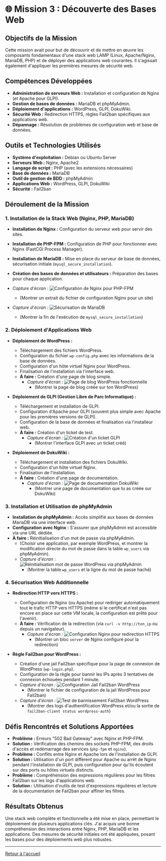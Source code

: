 # 🌐 Mission 3 : Découverte des Bases Web

## Objectifs de la Mission
Cette mission avait pour but de découvrir et de mettre en œuvre les composants fondamentaux d'une stack web LAMP (Linux, Apache/Nginx, MariaDB, PHP) et de déployer des applications web courantes. Il s'agissait également d'appliquer les premières mesures de sécurité web.

## Compétences Développées
* **Administration de serveurs Web :** Installation et configuration de Nginx (et Apache pour GLPI).
* **Gestion de bases de données :** MariaDB et phpMyAdmin.
* **Déploiement d'applications :** WordPress, GLPI, DokuWiki.
* **Sécurité Web :** Redirection HTTPS, règles Fail2ban spécifiques aux applications web.
* **Dépannage :** Résolution de problèmes de configuration web et base de données.

## Outils et Technologies Utilisés
* **Système d'exploitation :** Debian ou Ubuntu Server
* **Serveurs Web :** Nginx, Apache2
* **Langage de script :** PHP (avec les extensions nécessaires)
* **Base de données :** MariaDB
* **Outil de gestion de BDD :** phpMyAdmin
* **Applications Web :** WordPress, GLPI, DokuWiki
* **Sécurité :** Fail2ban

## Déroulement de la Mission

### 1. Installation de la Stack Web (Nginx, PHP, MariaDB)
* **Installation de Nginx :** Configuration du serveur web pour servir des sites.
* **Installation de PHP-FPM :** Configuration de PHP pour fonctionner avec Nginx (FastCGI Process Manager).
* **Installation de MariaDB :** Mise en place du serveur de base de données, sécurisation initiale (`mysql_secure_installation`).
* **Création des bases de données et utilisateurs :** Préparation des bases pour chaque application.

* *Capture d'écran :* ![Configuration de Nginx pour PHP-FPM](images/mission-3/nginx-php-fpm-config.png)
    * (Montrer un extrait du fichier de configuration Nginx pour un site)
* *Capture d'écran :* ![Sécurisation de MariaDB](images/mission-3/mariadb-secure-installation.png)
    * (Montrer la fin de l'exécution de `mysql_secure_installation`)

### 2. Déploiement d'Applications Web

* **Déploiement de WordPress :**
    * Téléchargement des fichiers WordPress.
    * Configuration du fichier `wp-config.php` avec les informations de la base de données.
    * Configuration d'un hôte virtuel Nginx pour WordPress.
    * Finalisation de l'installation via l'interface web.
    * **À faire :** Création d'une page de blog simple.
        * *Capture d'écran :* ![Page de blog WordPress fonctionnelle](images/mission-3/wordpress-blog-page.png)
            * (Montrer la page de blog créée sur ton WordPress)

* **Déploiement de GLPI (Gestion Libre de Parc Informatique) :**
    * Téléchargement et installation de GLPI.
    * Configuration d'Apache pour GLPI (souvent plus simple avec Apache pour les premières versions de GLPI).
    * Configuration de la base de données et finalisation via l'installeur web.
    * **À faire :** Création d'un ticket de test.
        * *Capture d'écran :* ![Création d'un ticket GLPI](images/mission-3/glpi-ticket-creation.png)
            * (Montrer l'interface GLPI avec un ticket créé)

* **Déploiement de DokuWiki :**
    * Téléchargement et installation des fichiers DokuWiki.
    * Configuration d'un hôte virtuel Nginx.
    * Finalisation de l'installation.
    * **À faire :** Création d'une page de documentation.
        * *Capture d'écran :* ![Page de documentation DokuWiki](images/mission-3/dokuwiki-doc-page.png)
            * (Montrer une page de documentation que tu as créée sur DokuWiki)

### 3. Installation et Utilisation de phpMyAdmin
* **Installation de phpMyAdmin :** Accès simplifié aux bases de données MariaDB via une interface web.
* **Configuration avec Nginx :** S'assurer que phpMyAdmin est accessible via une URL dédiée.
* **À faire :** Réinitialisation d'un mot de passe via phpMyAdmin.
    * (Choisir une application, par exemple WordPress, et montrer la modification directe du mot de passe dans la table `wp_users` via phpMyAdmin).
    * *Capture d'écran :* ![Réinitialisation mot de passe WordPress via phpMyAdmin](images/mission-3/phpmyadmin-reset-password.png)
        * (Montrer la table `wp_users` et la ligne du mot de passe haché)

### 4. Sécurisation Web Additionnelle

* **Redirection HTTP vers HTTPS :**
    * Configuration de Nginx (ou Apache) pour rediriger automatiquement tout le trafic HTTP vers HTTPS (même si le certificat n'est pas encore en place sur cette VM locale, la configuration est prête pour l'avenir).
    * **À faire :** Vérification de la redirection (via `curl -v http://ton_ip` ou depuis un navigateur).
        * *Capture d'écran :* ![Configuration Nginx pour redirection HTTPS](images/mission-3/nginx-https-redirect.png)
            * (Montrer un bloc `server` de Nginx configuré pour la redirection)

* **Règle Fail2ban pour WordPress :**
    * Création d'une jail Fail2ban spécifique pour la page de connexion de WordPress (`wp-login.php`).
    * Configuration de la règle pour bannir les IPs après 3 tentatives de connexion échouées pendant 1 minute.
    * *Capture d'écran :* ![Configuration Jail Fail2ban WordPress](images/mission-3/fail2ban-wordpress-jail.png)
        * (Montrer le fichier de configuration de la jail WordPress pour Fail2ban)
    * *Capture d'écran :* ![Test de bannissement Fail2ban WordPress](images/mission-3/fail2ban-wordpress-test.png)
        * (Montrer des logs d'authentification WordPress et/ou la sortie de `fail2ban-client status wordpress-auth`)

## Défis Rencontrés et Solutions Apportées
* **Problème :** Erreurs "502 Bad Gateway" avec Nginx et PHP-FPM.
* **Solution :** Vérification des chemins des sockets PHP-FPM, des droits d'accès et redémarrage des services (`php-fpm` et `nginx`).
* **Problème :** Conflits entre Nginx et Apache lors de l'installation de GLPI.
* **Solution :** Utilisation d'un port différent pour Apache ou arrêt de Nginx pendant l'installation de GLPI, puis configuration pour qu'ils écoutent sur des ports ou hôtes virtuels distincts.
* **Problème :** Compréhension des expressions régulières pour les filtres Fail2ban sur les logs d'applications web.
* **Solution :** Utilisation d'outils de test d'expressions régulières et lecture de la documentation de Fail2ban pour affiner les filtres.

## Résultats Obtenus
Une stack web complète et fonctionnelle a été mise en place, permettant le déploiement de plusieurs applications clés. J'ai acquis une bonne compréhension des interactions entre Nginx, PHP, MariaDB et les applications. Des mesures de sécurité initiales ont été appliquées, posant les bases pour des déploiements web plus robustes.

---

[Retour à l'accueil](../README.md)

